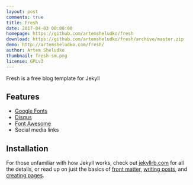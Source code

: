 ```yaml
---
layout: post
comments: true
title: Fresh
date: 2017-04-03 00:00:00
homepage: https://github.com/artemsheludko/fresh
download: https://github.com/artemsheludko/fresh/archive/master.zip
demo: http://artemsheludko.com/fresh/
author: Artem Sheludko
thumbnail: fresh-sm.png
license: GPLv3
---
```


Fresh is a free blog template for Jekyll

## Features

* [Google Fonts](https://fonts.google.com/)
* [Disqus](https://disqus.com/)
* [Font Awesome](https://fontawesome.io/)
* Social media links

## Installation

For those unfamiliar with how Jekyll works, check out [jekyllrb.com](https://jekyllrb.com/) for all the details, or read up on just the basics of [front matter](https://jekyllrb.com/docs/frontmatter/), [writing posts](https://jekyllrb.com/docs/posts/), and [creating pages](https://jekyllrb.com/docs/pages/).
